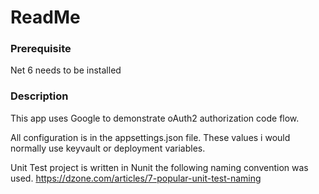 # ReadMe

<h3>Prerequisite</h3>
  Net 6 needs to be installed

<h3>Description</h3>
This app uses Google to demonstrate oAuth2 authorization code flow.


All configuration is in the appsettings.json file. These values i would normally use keyvault or deployment variables.

Unit Test project is written in Nunit the following naming convention was used.
https://dzone.com/articles/7-popular-unit-test-naming

